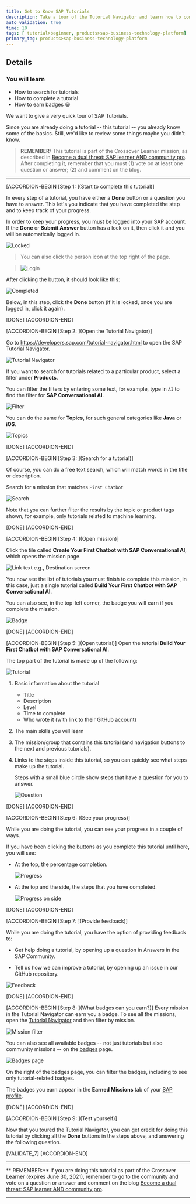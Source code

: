 ```yaml
---
title: Get to Know SAP Tutorials
description: Take a tour of the Tutorial Navigator and learn how to complete tutorials and earn badges.
auto_validation: true
time: 10
tags: [ tutorial>beginner, products>sap-business-technology-platform]
primary_tag: products>sap-business-technology-platform
---
```


## Details
### You will learn
  - How to search for tutorials
  - How to complete a tutorial
  - How to earn badges 😀

We want to give a very quick tour of SAP Tutorials.

Since you are already doing a tutorial -- this tutorial -- you already know some of the basics. Still, we'd like to review some things maybe you didn't know.

>**REMEMBER:** This tutorial is part of the Crossover Learner mission, as described in [Become a dual threat: SAP learner AND community pro](https://blogs.sap.com/2021/05/20/become-a-dual-threat-sap-learner-and-community-pro/). After completing it, remember that you must (1) vote on at least one question or answer; (2) and comment on the blog.

---


[ACCORDION-BEGIN [Step 1: ](Start to complete this tutorial)]

In every step of a tutorial, you have either a **Done** button or a question you have to answer. This let's you indicate that you have completed the step and to keep track of your progress.

In order to keep your progress, you must be logged into your SAP account. If the **Done** or **Submit Answer** button has a lock on it, then click it and you will be automatically logged in.

![Locked](completed-locked.png)

>You can also click the person icon at the top right of the page.

>![Login](login.png)

After clicking the button, it should look like this:

![Completed](completed.png)

Below, in this step, click the **Done** button (if it is locked, once you are logged in, click it again).

[DONE]
[ACCORDION-END]



[ACCORDION-BEGIN [Step 2: ](Open the Tutorial Navigator)]

Go to <https://developers.sap.com/tutorial-navigator.html> to open the SAP Tutorial Navigator.

![Tutorial Navigator](TN.png)

If you want to search for tutorials related to a particular product, select a filter under **Products**.

You can filter the filters by entering some text, for example, type in `AI` to find the filter for **SAP Conversational AI**.

![Filter](TN2.png)

You can do the same for **Topics**, for such general categories like **Java** or **iOS**.

![Topics](topics.png)

[DONE]
[ACCORDION-END]


[ACCORDION-BEGIN [Step 3: ](Search for a tutorial)]

Of course, you can do a free text search, which will match words in the title or description.

Search for a mission that matches `First Chatbot`

![Search](search.png)

Note that you can further filter the results by the topic or product tags shown, for example, only tutorials related to machine learning.

[DONE]
[ACCORDION-END]


[ACCORDION-BEGIN [Step 4: ](Open mission)]

Click the tile called **Create Your First Chatbot with SAP Conversational AI**, which opens the mission page.

![Link text e.g., Destination screen](mission1.png)

You now see the list of tutorials you must finish to complete this mission, in this case, just a single tutorial called **Build Your First Chatbot with SAP Conversational AI**.

You can also see, in the top-left corner, the badge you will earn if you complete the mission.

![Badge](badge.png)

[DONE]
[ACCORDION-END]



[ACCORDION-BEGIN [Step 5: ](Open tutorial)]
Open the tutorial **Build Your First Chatbot with SAP Conversational AI**.

The top part of the tutorial is made up of the following:

![Tutorial](Tutorial.png)

1. Basic information about the tutorial

    - Title
    - Description
    - Level
    - Time to complete
    - Who wrote it (with link to their GitHub account)

2. The main skills you will learn

3. The mission/group that contains this tutorial (and navigation buttons to the next and previous tutorials).

4. Links to the steps inside this tutorial, so you can quickly see what steps make up the tutorial.

    Steps with a small blue circle show steps that have a question for you to answer.

    ![Question](Tutorial2.png)

[DONE]
[ACCORDION-END]

[ACCORDION-BEGIN [Step 6: ](See your progress)]

While you are doing the tutorial, you can see your progress in a couple of ways.

If you have been clicking the buttons as you complete this tutorial until here, you will see:

- At the top, the percentage completion.

    ![Progress](progress.png)

- At the top and the side, the steps that you have completed.

    ![Progress on side](progress2.png)

[DONE]
[ACCORDION-END]



[ACCORDION-BEGIN [Step 7: ](Provide feedback)]

While you are doing the tutorial, you have the option of providing feedback to:

- Get help doing a tutorial, by opening up a question in Answers in the SAP Community.

- Tell us how we can improve a tutorial, by opening up an issue in our GitHub repository.

![Feedback](feedback.png)

[DONE]
[ACCORDION-END]



[ACCORDION-BEGIN [Step 8: ](What badges can you earn?)]
Every mission in the Tutorial Navigator can earn you a badge. To see all the missions, open the [Tutorial Navigator](https://developers.sap.com/tutorial-navigator.html) and then filter by mission.

![Mission filter](MissionsFilter.png)

You can also see all available badges -- not just tutorials but also community missions -- on the [badges](https://community.sap.com/resources/missions-badges) page.

![Badges page](badgesAll.png)

On the right of the badges page, you can filter the badges, including to see only tutorial-related badges.

The badges you earn appear in the **Earned Missions** tab of your [SAP profile](https://people.sap.com/#missions:earned).

[DONE]
[ACCORDION-END]




[ACCORDION-BEGIN [Step 9: ](Test yourself)]

Now that you toured the Tutorial Navigator, you can get credit for doing this tutorial by clicking all the **Done** buttons in the steps above, and answering the following question.

[VALIDATE_7]
[ACCORDION-END]

---

** REMEMBER:** If you are doing this tutorial as part of the Crossover Learner (expires June 30, 2021), remember to go to the community and vote on a question or answer and comment on the blog [Become a dual threat: SAP learner AND community pro](https://blogs.sap.com/2021/05/20/become-a-dual-threat-sap-learner-and-community-pro/).

---
